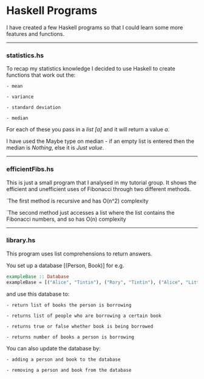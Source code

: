 # Haskell Programs

I have created a few Haskell programs so that I could learn some more features and functions.

---

### statistics.hs

To recap my statistics knowledge I decided to use Haskell to create functions that work out the:

`- mean`

`- variance`

`- standard deviation`

`- median`

For each of these you pass in a *list [a]* and it will return a value *a*.

I have used the Maybe type on median - if an empty list is entered then the median is *Nothing*, else it is *Just value*.

---

### efficientFibs.hs

This is just a small program that I analysed in my tutorial group. It shows the efficient and unefficient uses of Fibonacci through two different methods.

`The first method is recursive and has O(n^2) complexity

`The second method just accesses a list where the list contains the Fibonacci numbers, and so has O(n) complexity

---

### library.hs

This program uses list comprehensions to return answers.

You set up a database [(Person, Book)] for e.g.

```haskell
exampleBase :: Database
exampleBase = [("Alice", "Tintin"), ("Rory", "Tintin"), ("Alice", "Little Women"), ("Alice", "Asterix")]
```

and use this database to:
    
  `- return list of books the person is borrowing`
  
  `- returns list of people who are borrowing a certain book`
  
  `- returns true or false whether book is being borrowed`
  
  `- returns number of books a person is borrowing`
  
You can also update the database by:

  `- adding a person and book to the database`
  
  `- removing a person and book from the database`
